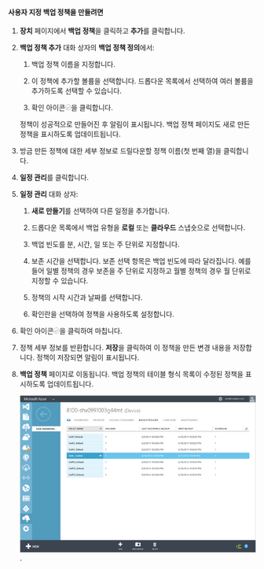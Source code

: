 
<!--author=SharS last changed: 9/15/15-->


#### 사용자 지정 백업 정책을 만들려면

1. **장치** 페이지에서 **백업 정책**을 클릭하고 **추가**를 클릭합니다.

2. **백업 정책 추가** 대화 상자의 **백업 정책 정의**에서:

    1. 백업 정책 이름을 지정합니다.

    2. 이 정책에 추가할 볼륨을 선택합니다. 드롭다운 목록에서 선택하여 여러 볼륨을 추가하도록 선택할 수 있습니다.

    3. 확인 아이콘![확인 아이콘](./media/storsimple-add-backup-policy/HCS_CheckIcon-include.png)을 클릭합니다.

     정책이 성공적으로 만들어진 후 알림이 표시됩니다. 백업 정책 페이지도 새로 만든 정책을 표시하도록 업데이트됩니다.

4. 방금 만든 정책에 대한 세부 정보로 드릴다운할 정책 이름(첫 번째 열)을 클릭합니다.

5. **일정 관리**를 클릭합니다.

6. **일정 관리** 대화 상자:

    1. **새로 만들기**를 선택하여 다른 일정을 추가합니다.

    2. 드롭다운 목록에서 백업 유형을 **로컬** 또는 **클라우드** 스냅숏으로 선택합니다.

    3. 백업 빈도를 분, 시간, 일 또는 주 단위로 지정합니다.

    4. 보존 시간을 선택합니다. 보존 선택 항목은 백업 빈도에 따라 달라집니다. 예를 들어 일별 정책의 경우 보존을 주 단위로 지정하고 월별 정책의 경우 월 단위로 지정할 수 있습니다.
 
    5. 정책의 시작 시간과 날짜를 선택합니다.

    6. 확인란을 선택하여 정책을 사용하도록 설정합니다.

7. 확인 아이콘![확인 아이콘](./media/storsimple-add-backup-policy/HCS_CheckIcon-include.png)을 클릭하여 마칩니다.

8. 정책 세부 정보를 반환합니다. **저장**을 클릭하여 이 정책을 만든 변경 내용을 저장합니다. 정책이 저장되면 알림이 표시됩니다.

9. **백업 정책** 페이지로 이동됩니다. 백업 정책의 테이블 형식 목록이 수정된 정책을 표시하도록 업데이트됩니다.

    ![사용자 지정 백업 정책](./media/storsimple-create-custom-backup-policy/HCS_CustomBackupPolicyM-include.png).

<!---HONumber=Sept15_HO3-->